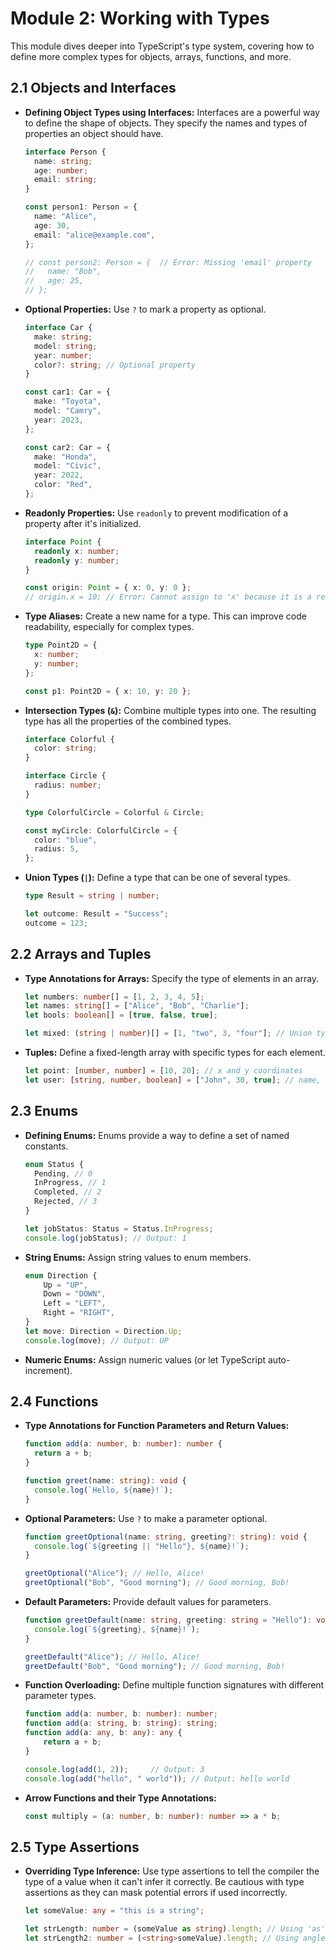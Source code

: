 # Module 2: Working with Types

This module dives deeper into TypeScript's type system, covering how to define more complex types for objects, arrays, functions, and more.

## 2.1 Objects and Interfaces

*   **Defining Object Types using Interfaces:** Interfaces are a powerful way to define the shape of objects. They specify the names and types of properties an object should have.

    ```typescript
    interface Person {
      name: string;
      age: number;
      email: string;
    }

    const person1: Person = {
      name: "Alice",
      age: 30,
      email: "alice@example.com",
    };

    // const person2: Person = {  // Error: Missing 'email' property
    //   name: "Bob",
    //   age: 25,
    // };
    ```

*   **Optional Properties:** Use `?` to mark a property as optional.

    ```typescript
    interface Car {
      make: string;
      model: string;
      year: number;
      color?: string; // Optional property
    }

    const car1: Car = {
      make: "Toyota",
      model: "Camry",
      year: 2023,
    };

    const car2: Car = {
      make: "Honda",
      model: "Civic",
      year: 2022,
      color: "Red",
    };
    ```

*   **Readonly Properties:** Use `readonly` to prevent modification of a property after it's initialized.

    ```typescript
    interface Point {
      readonly x: number;
      readonly y: number;
    }

    const origin: Point = { x: 0, y: 0 };
    // origin.x = 10; // Error: Cannot assign to 'x' because it is a read-only property.
    ```

*   **Type Aliases:** Create a new name for a type. This can improve code readability, especially for complex types.

    ```typescript
    type Point2D = {
      x: number;
      y: number;
    };

    const p1: Point2D = { x: 10, y: 20 };
    ```

*   **Intersection Types (`&`):** Combine multiple types into one. The resulting type has all the properties of the combined types.

    ```typescript
    interface Colorful {
      color: string;
    }

    interface Circle {
      radius: number;
    }

    type ColorfulCircle = Colorful & Circle;

    const myCircle: ColorfulCircle = {
      color: "blue",
      radius: 5,
    };
    ```

*   **Union Types (`|`):** Define a type that can be one of several types.

    ```typescript
    type Result = string | number;

    let outcome: Result = "Success";
    outcome = 123;
    ```

## 2.2 Arrays and Tuples

*   **Type Annotations for Arrays:** Specify the type of elements in an array.

    ```typescript
    let numbers: number[] = [1, 2, 3, 4, 5];
    let names: string[] = ["Alice", "Bob", "Charlie"];
    let bools: boolean[] = [true, false, true];

    let mixed: (string | number)[] = [1, "two", 3, "four"]; // Union type for mixed arrays
    ```

*   **Tuples:** Define a fixed-length array with specific types for each element.

    ```typescript
    let point: [number, number] = [10, 20]; // x and y coordinates
    let user: [string, number, boolean] = ["John", 30, true]; // name, age, isActive
    ```

## 2.3 Enums

*   **Defining Enums:** Enums provide a way to define a set of named constants.

    ```typescript
    enum Status {
      Pending, // 0
      InProgress, // 1
      Completed, // 2
      Rejected, // 3
    }

    let jobStatus: Status = Status.InProgress;
    console.log(jobStatus); // Output: 1
    ```

*   **String Enums:** Assign string values to enum members.

    ```typescript
    enum Direction {
        Up = "UP",
        Down = "DOWN",
        Left = "LEFT",
        Right = "RIGHT",
    }
    let move: Direction = Direction.Up;
    console.log(move); // Output: UP
    ```

*   **Numeric Enums:** Assign numeric values (or let TypeScript auto-increment).

## 2.4 Functions

*   **Type Annotations for Function Parameters and Return Values:**

    ```typescript
    function add(a: number, b: number): number {
      return a + b;
    }

    function greet(name: string): void {
      console.log(`Hello, ${name}!`);
    }
    ```

*   **Optional Parameters:** Use `?` to make a parameter optional.

    ```typescript
    function greetOptional(name: string, greeting?: string): void {
      console.log(`${greeting || "Hello"}, ${name}!`);
    }

    greetOptional("Alice"); // Hello, Alice!
    greetOptional("Bob", "Good morning"); // Good morning, Bob!
    ```

*   **Default Parameters:** Provide default values for parameters.

    ```typescript
    function greetDefault(name: string, greeting: string = "Hello"): void {
      console.log(`${greeting}, ${name}!`);
    }

    greetDefault("Alice"); // Hello, Alice!
    greetDefault("Bob", "Good morning"); // Good morning, Bob!
    ```

*   **Function Overloading:** Define multiple function signatures with different parameter types.

    ```typescript
    function add(a: number, b: number): number;
    function add(a: string, b: string): string;
    function add(a: any, b: any): any {
        return a + b;
    }

    console.log(add(1, 2));     // Output: 3
    console.log(add("hello", " world")); // Output: hello world
    ```

*   **Arrow Functions and their Type Annotations:**

    ```typescript
    const multiply = (a: number, b: number): number => a * b;
    ```

## 2.5 Type Assertions

*   **Overriding Type Inference:** Use type assertions to tell the compiler the type of a value when it can't infer it correctly. Be cautious with type assertions as they can mask potential errors if used incorrectly.

    ```typescript
    let someValue: any = "this is a string";

    let strLength: number = (someValue as string).length; // Using 'as'
    let strLength2: number = (<string>someValue).length; // Using angle brackets (less common)
    ```

